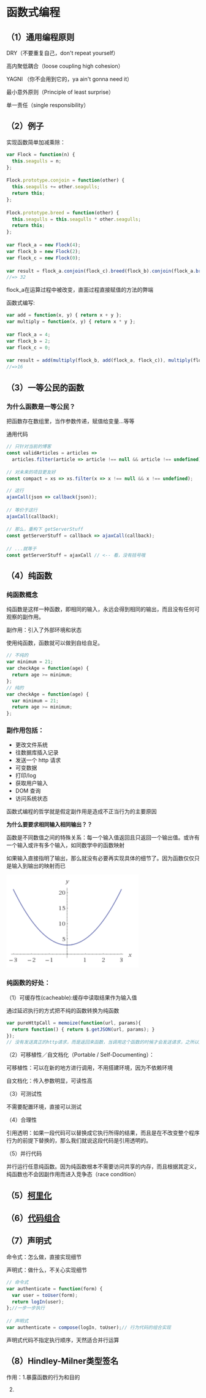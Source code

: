 # 函数式编程

## （1）通用编程原则

DRY（不要重复自己，don't repeat yourself）

高内聚低耦合（loose coupling high cohesion）

YAGNI （你不会用到它的，ya ain't gonna need it）

最小意外原则（Principle of least surprise）

单一责任（single responsibility）

## （2）例子

实现函数简单加减乘除：

```js
var Flock = function(n) {
  this.seagulls = n;
};

Flock.prototype.conjoin = function(other) {
  this.seagulls += other.seagulls;
  return this;
};

Flock.prototype.breed = function(other) {
  this.seagulls = this.seagulls * other.seagulls;
  return this;
};

var flock_a = new Flock(4);
var flock_b = new Flock(2);
var flock_c = new Flock(0);

var result = flock_a.conjoin(flock_c).breed(flock_b).conjoin(flock_a.breed(flock_b)).seagulls;
//=> 32
```

flock_a在运算过程中被改变，直面过程直接赋值的方法的弊端

函数式编写:

```js
var add = function(x, y) { return x + y };
var multiply = function(x, y) { return x * y };

var flock_a = 4;
var flock_b = 2;
var flock_c = 0;

var result = add(multiply(flock_b, add(flock_a, flock_c)), multiply(flock_a, flock_b));
//=>16
```

## （3）一等公民的函数

### 为什么函数是一等公民？

把函数存在数组里，当作参数传递，赋值给变量...等等

通用代码

```js
// 只针对当前的博客
const validArticles = articles =>
  articles.filter(article => article !== null && article !== undefined),

// 对未来的项目更友好
const compact = xs => xs.filter(x => x !== null && x !== undefined);
```

```js
// 这行
ajaxCall(json => callback(json));

// 等价于这行
ajaxCall(callback);

// 那么，重构下 getServerStuff
const getServerStuff = callback => ajaxCall(callback);

// ...就等于
const getServerStuff = ajaxCall // <-- 看，没有括号哦
```

## （4）纯函数

### 纯函数概念

纯函数是这样一种函数，即相同的输入，永远会得到相同的输出，而且没有任何可观察的副作用。

副作用：引入了外部环境和状态

使用纯函数，函数就可以做到自给自足。

```js
// 不纯的
var minimum = 21;
var checkAge = function(age) {
  return age >= minimum;
};
// 纯的
var checkAge = function(age) {
  var minimum = 21;
  return age >= minimum;
};
```

### 副作用包括：

- 更改文件系统
- 往数据库插入记录
- 发送一个 http 请求
- 可变数据
- 打印/log
- 获取用户输入
- DOM 查询
- 访问系统状态

函数式编程的哲学就是假定副作用是造成不正当行为的主要原因

**为什么要要求相同输入相同输出？？**

函数是不同数值之间的特殊关系：每一个输入值返回且只返回一个输出值。或许有一个输入或许有多个输入，如同数学中的函数映射

如果输入直接指明了输出，那么就没有必要再实现具体的细节了。因为函数仅仅只是输入到输出的映射而已

![image-20210907144254527](images/image-20210907144254527.png)

### **纯函数的好处：**

（1）可缓存性(cacheable):缓存中读取结果作为输入值

通过延迟执行的方式把不纯的函数转换为纯函数

```js
var pureHttpCall = memoize(function(url, params){
  return function() { return $.getJSON(url, params); }
});
// 没有发送真正的http请求，而是返回来函数，当调用这个函数的时候才会发送请求，之所以会成为纯函数，只是因为他会根据相同的输入输出返回相同的结果，返回这个函数
```

（2）可移植性／自文档化（Portable / Self-Documenting）：

可移植性：可以在新的地方进行调用，不用搭建环境，因为不依赖环境

自文档化：传入参数明显，可读性高

（3）可测试性

不需要配置环境，直接可以测试

（4）合理性

引用透明：如果一段代码可以替换成它执行所得的结果，而且是在不改变整个程序行为的前提下替换的，那么我们就说这段代码是引用透明的。

（5）并行代码

并行运行任意纯函数。因为纯函数根本不需要访问共享的内存，而且根据其定义，纯函数也不会因副作用而进入竞争态（race condition）

## （5）[柯里化](./柯里化curry.md)

## （6）[代码组合](./代码组合compose.md)

## （7）声明式

命令式：怎么做，直接实现细节

声明式：做什么，不关心实现细节

```js
// 命令式
var authenticate = function(form) {
  var user = toUser(form);
  return logIn(user);
};//一步一步执行

// 声明式
var authenticate = compose(logIn, toUser);// 行为代码的组合实现
```

声明式代码不指定执行顺序，天然适合并行运算

## （8）Hindley-Milner类型签名

作用：1.暴露函数的行为和目的

2.

